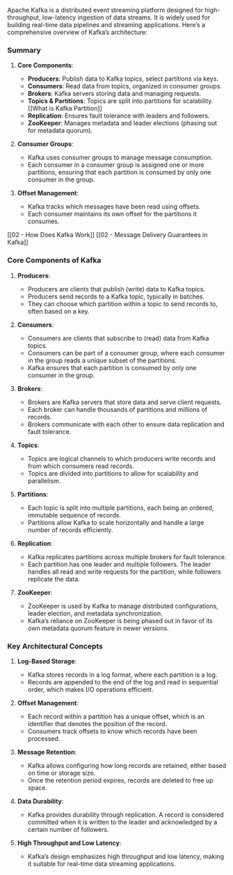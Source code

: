Apache Kafka is a distributed event streaming platform designed for high-throughput, low-latency ingestion of data streams. It is widely used for building real-time data pipelines and streaming applications. Here’s a comprehensive overview of Kafka’s architecture:
### Summary

1. **Core Components**:
    - **Producers**: Publish data to Kafka topics, select partitions via keys.
    - **Consumers**: Read data from topics, organized in consumer groups.
    - **Brokers**: Kafka servers storing data and managing requests.
    - **Topics & Partitions**: Topics are split into partitions for scalability. [[What is Kafka Partition]]
    - **Replication**: Ensures fault tolerance with leaders and followers.
    - **ZooKeeper**: Manages metadata and leader elections (phasing out for metadata quorum).

2. **Consumer Groups**:
    - Kafka uses consumer groups to manage message consumption.
    - Each consumer in a consumer group is assigned one or more partitions, ensuring that each partition is consumed by only one consumer in the group.
    
1. **Offset Management**:
    - Kafka tracks which messages have been read using offsets.
    - Each consumer maintains its own offset for the partitions it consumes.

[[02 - How Does Kafka Work]]
[[02 - Message Delivery Guarantees in Kafka]]
### Core Components of Kafka

1. **Producers**:
    - Producers are clients that publish (write) data to Kafka topics.
    - Producers send records to a Kafka topic, typically in batches.
    - They can choose which partition within a topic to send records to, often based on a key.

2. **Consumers**:
    - Consumers are clients that subscribe to (read) data from Kafka topics.
    - Consumers can be part of a consumer group, where each consumer in the group reads a unique subset of the partitions.
    - Kafka ensures that each partition is consumed by only one consumer in the group.

3. **Brokers**:
    - Brokers are Kafka servers that store data and serve client requests.
    - Each broker can handle thousands of partitions and millions of records.
    - Brokers communicate with each other to ensure data replication and fault tolerance.

4. **Topics**:
    - Topics are logical channels to which producers write records and from which consumers read records.
    - Topics are divided into partitions to allow for scalability and parallelism.

5. **Partitions**:
    - Each topic is split into multiple partitions, each being an ordered, immutable sequence of records.
    - Partitions allow Kafka to scale horizontally and handle a large number of records efficiently.

6. **Replication**:
    - Kafka replicates partitions across multiple brokers for fault tolerance.
    - Each partition has one leader and multiple followers. The leader handles all read and write requests for the partition, while followers replicate the data.

7. **ZooKeeper**:
    - ZooKeeper is used by Kafka to manage distributed configurations, leader election, and metadata synchronization.
    - Kafka’s reliance on ZooKeeper is being phased out in favor of its own metadata quorum feature in newer versions.

### Key Architectural Concepts

1. **Log-Based Storage**:
    - Kafka stores records in a log format, where each partition is a log.
    - Records are appended to the end of the log and read in sequential order, which makes I/O operations efficient.

2. **Offset Management**:
    - Each record within a partition has a unique offset, which is an identifier that denotes the position of the record.
    - Consumers track offsets to know which records have been processed.

3. **Message Retention**:
    - Kafka allows configuring how long records are retained, either based on time or storage size.
    - Once the retention period expires, records are deleted to free up space.

4. **Data Durability**:
    - Kafka provides durability through replication. A record is considered committed when it is written to the leader and acknowledged by a certain number of followers.

5. **High Throughput and Low Latency**:
    - Kafka’s design emphasizes high throughput and low latency, making it suitable for real-time data streaming applications.
